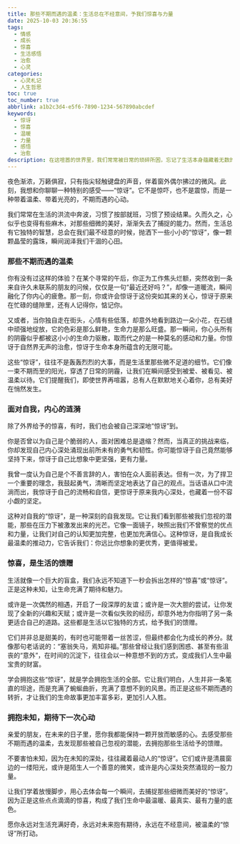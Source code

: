 ```yaml
---
title: 那些不期而遇的温柔：生活总在不经意间，予我们惊喜与力量
date: 2025-10-03 20:36:55
tags:
  - 情感
  - 成长
  - 惊喜
  - 生活感悟
  - 治愈
  - 心灵
categories:
  - 心灵札记
  - 人生哲思
toc: true
toc_number: true
abbrlink: a1b2c3d4-e5f6-7890-1234-567890abcdef
keywords:
  - 惊讶
  - 惊喜
  - 温暖
  - 力量
  - 感悟
  - 治愈
description: 在这喧嚣的世界里，我们常常被日常的琐碎所困，忘记了生活本身蕴藏着无数的温柔与奇迹。然而，总有一些瞬间，一些不期而遇的“惊讶”，像一道暖流，悄然涌入心间，融化了疲惫，点亮了希望。它们提醒我们，生命远比我们想象的更丰盛，更值得被温柔以待。
---
```


夜色渐浓，万籁俱寂，只有指尖轻触键盘的声音，伴着窗外偶尔拂过的微风。此刻，我想和你聊聊一种特别的感受——“惊讶”。它不是惊吓，也不是震惊，而是一种带着温柔、带着光亮的，不期而遇的心动。

我们常常在生活的洪流中奔波，习惯了按部就班，习惯了预设结果。久而久之，心似乎也变得有些麻木，对那些细微的美好，渐渐失去了捕捉的能力。然而，生活总有它独特的智慧，总会在我们最不经意的时候，抛洒下一些小小的“惊讶”，像一颗颗晶莹的露珠，瞬间润泽我们干涸的心田。

### 那些不期而遇的温柔

你有没有过这样的体验？在某个寻常的午后，你正为工作焦头烂额，突然收到一条来自许久未联系的朋友的问候，仅仅是一句“最近还好吗？”，却像一道暖流，瞬间融化了你内心的疲惫。那一刻，你或许会惊讶于这份突如其来的关心，惊讶于原来在忙碌的缝隙里，还有人记得你，惦记你。

又或者，当你独自走在街头，心情有些低落，却意外地看到路边一朵小花，在石缝中顽强地绽放，它的色彩是那么鲜艳，生命力是那么旺盛。那一瞬间，你心头所有的阴霾似乎都被这小小的生命力驱散，取而代之的是一种莫名的感动和力量。你惊讶于自然界无声的治愈，惊讶于生命本身所蕴含的无限可能。

这些“惊讶”，往往不是轰轰烈烈的大事，而是生活里那些微不足道的细节。它们像一束不期而至的阳光，穿透了日常的阴霾，让我们在瞬间感受到被爱、被看见、被温柔以待。它们提醒我们，即使世界再喧嚣，总有人在默默地关心着你，总有美好在悄然发生。

### 面对自我，内心的涟漪

除了外界给予的惊喜，有时，我们也会被自己深深地“惊讶”到。

你是否曾以为自己是个脆弱的人，面对困难总是退缩？然而，当真正的挑战来临，你却发现自己内心深处涌现出前所未有的勇气和韧性。你可能惊讶于自己竟然能够坚持下来，惊讶于自己比想象中更坚强，更有力量。

我曾一度认为自己是个不善言辞的人，害怕在众人面前表达。但有一次，为了捍卫一个重要的理念，我鼓起勇气，清晰而坚定地表达了自己的观点。当话语从口中流淌而出，我惊讶于自己的流畅和自信，更惊讶于原来我内心深处，也藏着一份不容小觑的坚定。

这种对自我的“惊讶”，是一种深刻的自我发现。它让我们看到那些被我们忽视的潜能，那些在压力下被激发出来的光芒。它像一面镜子，映照出我们不曾察觉的优点和力量，让我们对自己的认知更加完整，也更加充满信心。这种惊讶，是自我成长最温柔的推动力，它告诉我们：你远比你想象的更优秀，更值得被爱。

### 惊喜，是生活的馈赠

生活就像一个巨大的盲盒，我们永远不知道下一秒会拆出怎样的“惊喜”或“惊讶”。正是这种未知，让生命充满了期待和魅力。

或许是一次偶然的相遇，开启了一段深厚的友谊；或许是一次大胆的尝试，让你发现了全新的兴趣和天赋；或许是一次看似失败的经历，却意外地为你指明了另一条更适合自己的道路。这些都是生活以它独特的方式，给予我们的馈赠。

它们并非总是甜美的，有时也可能带着一丝苦涩，但最终都会化为成长的养分。就像那句老话说的：“塞翁失马，焉知非福。”那些曾经让我们感到困惑、甚至有些沮丧的“意外”，在时间的沉淀下，往往会以一种意想不到的方式，变成我们人生中最宝贵的财富。

学会拥抱这些“惊讶”，就是学会拥抱生活的全部。它让我们明白，人生并非一条笔直的坦途，而是充满了蜿蜒曲折，充满了意想不到的风景。而正是这些不期而遇的转折，才让我们的生命故事更加丰富多彩，更加引人入胜。

### 拥抱未知，期待下一次心动

亲爱的朋友，在未来的日子里，愿你我都能保持一颗开放而敏感的心。去感受那些不期而遇的温柔，去发现那些被自己忽视的潜能，去拥抱那些生活给予的馈赠。

不要害怕未知，因为在未知的深处，往往藏着最动人的“惊讶”。它们或许是清晨窗边的一缕阳光，或许是陌生人一个善意的微笑，或许是内心深处突然涌现的一股力量。

让我们学着放慢脚步，用心去体会每一个瞬间，去捕捉那些细微而美好的“惊讶”。因为正是这些点点滴滴的惊喜，构成了我们生命中最温暖、最真实、最有力量的底色。

愿你永远对生活充满好奇，永远对未来抱有期待，永远在不经意间，被温柔的“惊讶”所打动。